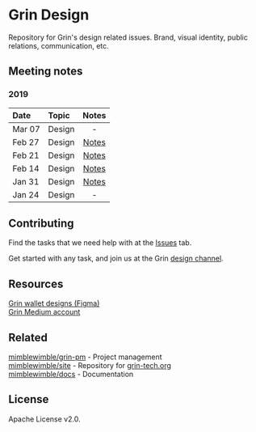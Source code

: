 # Grin Design
Repository for Grin's design related issues. Brand, visual identity, public relations, communication, etc.

## Meeting notes
### 2019
Date | Topic | Notes
|:---|:---|:---:|
Mar 07 | Design | -
Feb 27 | Design | [Notes](https://github.com/mimblewimble/design/blob/master/notes/20190227-meeting-design.md)
Feb 21 | Design | [Notes](https://github.com/mimblewimble/design/blob/master/notes/20190221-meeting-design.md)
Feb 14 | Design | [Notes](https://github.com/mimblewimble/design/blob/master/notes/20190214-meeting-design.md)
Jan 31 | Design | [Notes](https://docs.google.com/document/d/19YcDA5YtFNQKJOnrqWIsArdNK14wdbLlFcpT7e6A8RI/edit#)
Jan 24 | Design | -

## Contributing
Find the tasks that we need help with at the [Issues](https://github.com/mimblewimble/design/issues) tab.

Get started with any task, and join us at the Grin [design channel](https://gitter.im/grin_community/design).

## Resources
[Grin wallet designs (Figma)](https://www.figma.com/file/n5o6ptY5FaPS1E1KmR0Bcx/Grin-web-wallet?node-id=0%3A1&redirected=1)  
[Grin Medium account](https://medium.com/grin-mimblewimble)  

## Related
[mimblewimble/grin-pm](https://github.com/mimblewimble/grin-pm) - Project management  
[mimblewimble/site](https://github.com/mimblewimble/site) - Repository for [grin-tech.org](http://grin-tech.org)  
[mimblewimble/docs](https://github.com/mimblewimble/docs) - Documentation  

## License
Apache License v2.0.

